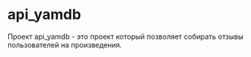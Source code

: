# api_yamdb

Проект api_yamdb - это проект который позволяет собирать отзывы пользователей на произведения.

